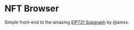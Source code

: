 # NFT Browser

Simple front-end to the amazing [EIP721 Subgraph](https://thegraph.com/explorer/subgraph/amxx/eip721-subgraph) by @amxx.
